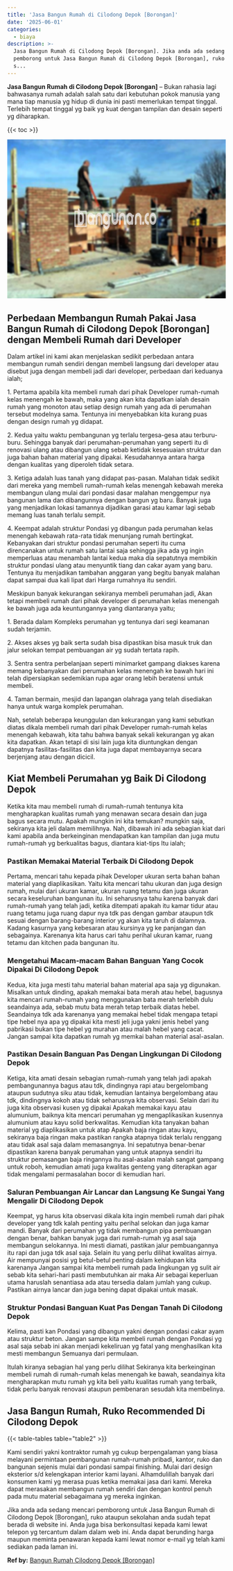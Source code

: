 ```yaml
---
title: 'Jasa Bangun Rumah di Cilodong Depok [Borongan]'
date: '2025-06-01'
categories:
  - biaya
description: >-
  Jasa Bangun Rumah di Cilodong Depok [Borongan]. Jika anda ada sedang mencari
  pemborong untuk Jasa Bangun Rumah di Cilodong Depok [Borongan], ruko ataupun
  s...
---
```


**Jasa Bangun Rumah di Cilodong Depok \[Borongan\]** – Bukan rahasia lagi bahwasanya rumah adalah salah satu dari kebutuhan pokok manusia yang mana tiap manusia yg hidup di dunia ini pasti memerlukan tempat tinggal. Terlebih tempat tinggal yg baik yg kuat dengan tampilan dan desain seperti yg diharapkan.

{{< toc >}}

![Jasa Bangun Rumah di Cilodong Depok [Borongan]](/images/borong-bangunan-23.png)

## Perbedaan Membangun Rumah Pakai Jasa Bangun Rumah di Cilodong Depok \[Borongan\] dengan Membeli Rumah dari Developer

Dalam artikel ini kami akan menjelaskan sedikit perbedaan antara membangun rumah sendiri dengan membeli langsung dari developer atau disebut juga dengan membeli jadi dari developer, perbedaan dari keduanya ialah;

1\. Pertama apabila kita membeli rumah dari pihak Developer rumah-rumah kelas menengah ke bawah, maka yang akan kita dapatkan ialah desain rumah yang monoton atau setiap design rumah yang ada di perumahan tersebut modelnya sama. Tentunya ini menyebabkan kita kurang puas dengan design rumah yg didapat.

2\. Kedua yaitu waktu pembangunan yg terlalu tergesa-gesa atau terburu-buru. Sehingga banyak dari perumahan-perumahan yang seperti itu di renovasi ulang atau dibangun ulang sebab ketidak kesesuaian struktur dan juga bahan bahan material yang dipakai. Kesudahannya antara harga dengan kualitas yang diperoleh tidak setara.

3\. Ketiga adalah luas tanah yang didapat pas-pasan. Malahan tidak sedikit dari mereka yang membeli rumah-rumah kelas menengah kebawah mereka membangun ulang mulai dari pondasi dasar malahan menggempur nya bangunan lama dan dibangunnya dengan bangun yg baru. Banyak juga yang menjadikan lokasi tamannya dijadikan garasi atau kamar lagi sebab memang luas tanah terlalu sempit.

4\. Keempat adalah struktur Pondasi yg dibangun pada perumahan kelas menengah kebawah rata-rata tidak menunjang rumah bertingkat. Kebanyakan dari struktur pondasi perumahan seperti itu cuma direncanakan untuk rumah satu lantai saja sehingga jika ada yg ingin memperluas atau menambah lantai kedua maka dia sepatutnya membikin struktur pondasi ulang atau menyuntik tiang dan cakar ayam yang baru. Tentunya itu menjadikan tambahan anggaran yang begitu banyak malahan dapat sampai dua kali lipat dari Harga rumahnya itu sendiri.

Meskipun banyak kekurangan sekiranya membeli perumahan jadi, Akan tetapi membeli rumah dari pihak developer di perumahan kelas menengah ke bawah juga ada keuntungannya yang diantaranya yaitu;

1\. Berada dalam Kompleks perumahan yg tentunya dari segi keamanan sudah terjamin.

2\. Akses akses yg baik serta sudah bisa dipastikan bisa masuk truk dan jalur selokan tempat pembuangan air yg sudah tertata rapih.

3\. Sentra sentra perbelanjaan seperti minimarket gampang diakses karena memang kebanyakan dari perumahan kelas menengah ke bawah hari ini telah dipersiapkan sedemikian rupa agar orang lebih beratensi untuk membeli.

4\. Taman bermain, mesjid dan lapangan olahraga yang telah disediakan hanya untuk warga komplek perumahan.

Nah, setelah beberapa keunggulan dan kekurangan yang kami sebutkan diatas dikala membeli rumah dari pihak Developer rumah-rumah kelas menengah kebawah, kita tahu bahwa banyak sekali kekurangan yg akan kita dapatkan. Akan tetapi di sisi lain juga kita diuntungkan dengan dapatnya fasilitas-fasilitas dan kita juga dapat membayarnya secara berjenjang atau dengan dicicil.

## Kiat Membeli Perumahan yg Baik Di Cilodong Depok

Ketika kita mau membeli rumah di rumah-rumah tentunya kita mengharapkan kualitas rumah yang menawan secara desain dan juga bagus secara mutu. Apakah mungkin ini kita temukan? mungkin saja, sekiranya kita jeli dalam memilihnya. Nah, dibawah ini ada sebagian kiat dari kami apabila anda berkeinginan mendapatkan kan tampilan dan juga mutu rumah-rumah yg berkualitas bagus, diantara kiat-tips Itu ialah;

### Pastikan Memakai Material Terbaik Di Cilodong Depok

Pertama, mencari tahu kepada pihak Developer ukuran serta bahan bahan material yang diaplikasikan. Yaitu kita mencari tahu ukuran dan juga design rumah, mulai dari ukuran kamar, ukuran ruang tetamu dan juga ukuran secara keseluruhan bangunan itu. Ini seharusnya tahu karena banyak dari rumah-rumah yang telah jadi, ketika ditempati apakah itu kamar tidur atau ruang tetamu juga ruang dapur nya tdk pas dengan gambar ataupun tdk sesuai dengan barang-barang interior yg akan kita taruh di dalamnya. Kadang kasurnya yang kebesaran atau kursinya yg ke panjangan dan sebagainya. Karenanya kita harus cari tahu perihal ukuran kamar, ruang tetamu dan kitchen pada bangunan itu.

### Mengetahui Macam-macam Bahan Banguan Yang Cocok Dipakai Di Cilodong Depok

Kedua, kita juga mesti tahu material bahan material apa saja yg digunakan. Misalkan untuk dinding, apakah memakai bata merah atau hebel, bagusnya kita mencari rumah-rumah yang menggunakan bata merah terlebih dulu seandainya ada, sebab mutu bata merah tetap terbaik diatas hebel. Seandainya tdk ada karenanya yang memakai hebel tidak mengapa tetapi tipe hebel nya apa yg dipakai kita mesti jeli juga yakni jenis hebel yang pabrikasi bukan tipe hebel yg murahan atau malah hebel yang cacat. Jangan sampai kita dapatkan rumah yg memkai bahan material asal-asalan.

### Pastikan Desain Banguan Pas Dengan Lingkungan Di Cilodong Depok

Ketiga, kita amati desain sebagian rumah-rumah yang telah jadi apakah pembangunannya bagus atau tdk, dindingnya rapi atau bergelombang ataupun sudutnya siku atau tidak, kemudian lantainya bergelombang atau tdk, dindingnya kokoh atau tidak seharusnya kita observasi. Selain dari itu juga kita observasi kusen yg dipakai Apakah memakai kayu atau alumunium, baiknya kita mencari perumahan yg mengaplikasikan kusennya alumunium atau kayu solid berkwalitas. Kemudian kita tanyakan bahan material yg diaplikasikan untuk atap Apakah baja ringan atau kayu, sekiranya baja ringan maka pastikan rangka atapnya tidak terlalu renggang atau tidak asal saja dalam memasangnya. Ini sepatutnya benar-benar dipastikan karena banyak perumahan yang untuk atapnya sendiri itu struktur pemasangan baja ringannya itu asal-asalan malah sangat gampang untuk roboh, kemudian amati juga kwalitas genteng yang diterapkan agar tidak mengalami permasalahan bocor di kemudian hari.

### Saluran Pembuangan Air Lancar dan Langsung Ke Sungai Yang Mengalir Di Cilodong Depok

Keempat, yg harus kita observasi dikala kita ingin membeli rumah dari pihak developer yang tdk kalah penting yaitu perihal selokan dan juga kamar mandi. Banyak dari perumahan yg tidak membangun pipa pembuangan dengan benar, bahkan banyak juga dari rumah-rumah yg asal saja membangun selokannya. Ini mesti diamati, pastikan jalur pembuangannya itu rapi dan juga tdk asal saja. Selain itu yang perlu dilihat kwalitas airnya. Air mempunyai posisi yg betul-betul penting dalam kehidupan kita karenanya Jangan sampai kita membeli rumah pada lingkungan yg sulit air sebab kita sehari-hari pasti membutuhkan air maka Air sebagai keperluan utama haruslah senantiasa ada atau tersedia dalam jumlah yang cukup. Pastikan airnya lancar dan juga bening dapat dipakai untuk masak.

### Struktur Pondasi Banguan Kuat Pas Dengan Tanah Di Cilodong Depok

Kelima, pasti kan Pondasi yang dibangun yakni dengan pondasi cakar ayam atau struktur beton. Jangan sampe kita membeli rumah dengan Pondasi yg asal saja sebab ini akan menjadi kekeliruan yg fatal yang menghasilkan kita mesti membangun Semuanya dari permulaan.

Itulah kiranya sebagian hal yang perlu dilihat Sekiranya kita berkeinginan membeli rumah di rumah-rumah kelas menengah ke bawah, seandainya kita mengharapkan mutu rumah yg kita beli yaitu kualitas rumah yang terbaik, tidak perlu banyak renovasi ataupun pembenaran sesudah kita membelinya.

## Jasa Bangun Rumah, Ruko Recommended Di Cilodong Depok

{{< table-tables table="table2" >}}

Kami sendiri yakni kontraktor rumah yg cukup berpengalaman yang biasa melayani permintaan pembangunan rumah-rumah pribadi, kantor, ruko dan bangunan sejenis mulai dari pondasi sampai finishing. Mulai dari design eksterior s/d kelengkapan interior kami layani. Alhamdulillah banyak dari konsumen kami yg merasa puas ketika memakai jasa dari kami. Mereka dapat merasakan membangun rumah sendiri dan dengan kontrol penuh pada mutu material sebagaimana yg mereka inginkan.

Jika anda ada sedang mencari pemborong untuk Jasa Bangun Rumah di Cilodong Depok \[Borongan\], ruko ataupun sekolahan anda sudah tepat berada di website ini. Anda juga bisa berkonsultasi kepada kami lewat telepon yg tercantum dalam dalam web ini. Anda dapat berunding harga maupun meminta penawaran kepada kami lewat nomor e-mail yg telah kami sediakan pada laman ini.

**Ref by:** [Bangun Rumah Cilodong Depok [Borongan]](https://id.wikipedia.org/wiki/Bangun)
